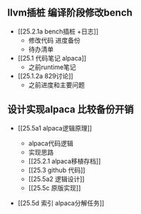 
## llvm插桩 编译阶段修改bench

- [[25.2.1a bench插桩 +日志]]
	- 修改代码 进度备份
	- 待办清单 
- [[25.1 代码笔记 alpaca]]
	- 之前runtime笔记
- [[25.1.2a 829讨论]]
	- 之前进度和主要问题
## 设计实现alpaca 比较备份开销

- [[25.5a1 alpaca逻辑原理]]
	- alpaca代码逻辑
	- 实现思路
	- [[25.2.1 alpaca移植存档]]
	- [[25.3 github 代码]]
	- [[25.5a2 逻辑设计]]
	- [[25.5c 原版实现]]


- [[25.5d 索引 alpaca分解任务]]